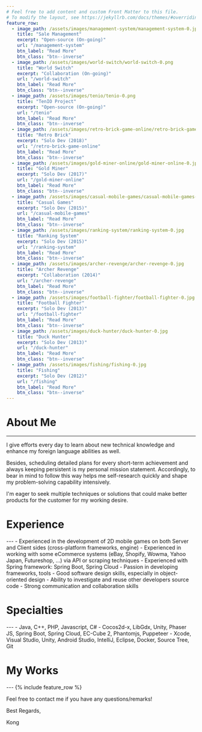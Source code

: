 ```yaml
---
# Feel free to add content and custom Front Matter to this file.
# To modify the layout, see https://jekyllrb.com/docs/themes/#overriding-theme-defaults
feature_row:
  - image_path: /assets/images/management-system/management-system-0.jpg
    title: "Sale Management"
    excerpt: "Open-source (On-going)"
    url: "/management-system"
    btn_label: "Read More"
    btn_class: "btn--inverse"
  - image_path: /assets/images/world-switch/world-switch-0.png
    title: "World Switch"
    excerpt: "Collaboration (On-going)"
    url: "/world-switch"
    btn_label: "Read More"
    btn_class: "btn--inverse"
  - image_path: /assets/images/tenio/tenio-0.png
    title: "TenIO Project"
    excerpt: "Open-source (On-going)"
    url: "/tenio"
    btn_label: "Read More"
    btn_class: "btn--inverse"
  - image_path: /assets/images/retro-brick-game-online/retro-brick-game-online-0.jpg
    title: "Retro Brick"
    excerpt: "Solo Dev (2018)"
    url: "/retro-brick-game-online"
    btn_label: "Read More"
    btn_class: "btn--inverse"    
  - image_path: /assets/images/gold-miner-online/gold-miner-online-0.jpg
    title: "Gold Miner"
    excerpt: "Solo Dev (2017)"
    url: "/gold-miner-online"
    btn_label: "Read More"
    btn_class: "btn--inverse"
  - image_path: /assets/images/casual-mobile-games/casual-mobile-games-0.jpg
    title: "Casual Games"
    excerpt: "Solo Dev (2015)"
    url: "/casual-mobile-games"
    btn_label: "Read More"
    btn_class: "btn--inverse"
  - image_path: /assets/images/ranking-system/ranking-system-0.jpg
    title: "Ranking System"
    excerpt: "Solo Dev (2015)"
    url: "/ranking-system"
    btn_label: "Read More"
    btn_class: "btn--inverse"    
  - image_path: /assets/images/archer-revenge/archer-revenge-0.jpg
    title: "Archer Revenge"
    excerpt: "Collaboration (2014)"
    url: "/archer-revenge"
    btn_label: "Read More"
    btn_class: "btn--inverse"
  - image_path: /assets/images/football-fighter/football-fighter-0.jpg
    title: "Football Fighter"
    excerpt: "Solo Dev (2013)"
    url: "/football-fighter"
    btn_label: "Read More"
    btn_class: "btn--inverse"    
  - image_path: /assets/images/duck-hunter/duck-hunter-0.jpg
    title: "Duck Hunter"
    excerpt: "Solo Dev (2013)"
    url: "/duck-hunter"
    btn_label: "Read More"
    btn_class: "btn--inverse"
  - image_path: /assets/images/fishing/fishing-0.jpg
    title: "Fishing"
    excerpt: "Solo Dev (2012)"
    url: "/fishing"
    btn_label: "Read More"
    btn_class: "btn--inverse"    
---
```


<h1> About Me </h1>

---

I give efforts every day to learn about new technical knowledge and enhance my foreign language abilities as well.

Besides, scheduling detailed plans for every short-term achievement and always keeping persistent is my personal mission statement. Accordingly, to bear in mind to follow this way helps me self-research quickly and shape my problem-solving capability intensively.

I'm eager to seek multiple techniques or solutions that could make better products for the customer for my working desire.

<h1> Experience </h1>
---
- Experienced in the development of 2D mobile games on both Server and Client sides (cross-platform frameworks, engine)
- Experienced in working with some eCommerce systems (eBay, Shopify, Wowma, Yahoo Japan, Futureshop, ...) via API or scraping techniques
- Experienced with Spring framework: Spring Boot, Spring Cloud
- Passion in developing frameworks, tools
- Good software design skills, especially in object-oriented design
- Ability to investigate and reuse other developers source code	
- Strong communication and collaboration skills

<h1> Specialties </h1>
---
- Java, C++, PHP, Javascript, C#
- Cocos2d-x, LibGdx, Unity, Phaser JS, Spring Boot, Spring Cloud, EC-Cube 2, Phantomjs, Puppeteer
- Xcode, Visual Studio, Unity, Android Studio, IntelliJ, Eclipse, Docker, Source Tree, Git

<h1> My Works </h1>
---
{% include feature_row %}

Feel free to contact me if you have any questions/remarks!

Best Regards,

Kong

